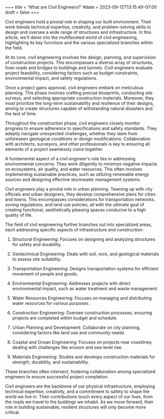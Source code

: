 +++
title = 'What are Civil Engineers?'
#date = 2023-09-12T13:15:49-07:00
draft = false
+++


Civil engineers hold a pivotal role in shaping our built environment. Their work blends technical expertise, creativity, and problem-solving skills to design and oversee a wide range of structures and infrastructure. In this article, we'll delve into the multifaceted world of civil engineering, highlighting its key functions and the various specialized branches within the field.


At its core, civil engineering involves the design, planning, and supervision of construction projects. This encompasses a diverse array of structures, from roads and bridges to buildings and tunnels. Civil engineers evaluate project feasibility, considering factors such as budget constraints, environmental impact, and safety regulations.


Once a project gains approval, civil engineers embark on meticulous planning. This phase involves crafting precise blueprints, conducting site surveys, and selecting appropriate construction materials. Moreover, they must prioritize the long-term sustainability and resilience of their designs, aiming to create structures capable of withstanding natural disasters and the test of time.


Throughout the construction phase, civil engineers closely monitor progress to ensure adherence to specifications and safety standards. They adeptly navigate unexpected challenges, whether they stem from unforeseen geological conditions or design modifications. Collaboration with architects, surveyors, and other professionals is key to ensuring all elements of a project seamlessly come together.


A fundamental aspect of a civil engineer's role lies in addressing environmental concerns. They work diligently to minimize negative impacts on ecosystems, air quality, and water resources. This often involves implementing sustainable practices, such as utilizing renewable energy sources and designing effective stormwater management systems.


Civil engineers play a pivotal role in urban planning. Teaming up with city officials and urban designers, they develop comprehensive plans for cities and towns. This encompasses considerations for transportation networks, zoning regulations, and land use policies, all with the ultimate goal of creating functional, aesthetically pleasing spaces conducive to a high quality of life.


The field of civil engineering further branches out into specialized areas, each addressing specific aspects of infrastructure and construction:

1. Structural Engineering: Focuses on designing and analyzing structures for safety and durability.

2. Geotechnical Engineering: Deals with soil, rock, and geological materials to assess site suitability.

3. Transportation Engineering: Designs transportation systems for efficient movement of people and goods.

4. Environmental Engineering: Addresses projects with direct environmental impact, such as water treatment and waste management.

5. Water Resources Engineering: Focuses on managing and distributing water resources for various purposes.

6. Construction Engineering: Oversee construction processes, ensuring projects are completed within budget and schedule.

7. Urban Planning and Development: Collaborate on city planning, considering factors like land use and community needs.

8. Coastal and Ocean Engineering: Focuses on projects near coastlines, dealing with challenges like erosion and sea-level rise.

9. Materials Engineering: Studies and develops construction materials for strength, durability, and sustainability.

These branches often intersect, fostering collaboration among specialized engineers to ensure successful project completion.

Civil engineers are the backbone of our physical infrastructure, employing technical expertise, creativity, and a commitment to safety to shape the world we live in. Their contributions touch every aspect of our lives, from the roads we travel to the buildings we inhabit. As we move forward, their role in building sustainable, resilient structures will only become more critical.